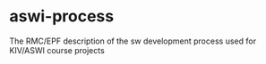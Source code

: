 # aswi-process
The RMC/EPF description of the sw development process used for KIV/ASWI course projects

